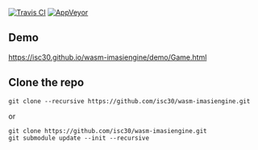 [![Travis CI](https://img.shields.io/travis/isc30/wasm-imasiengine/master.svg?label=gcc%2C%20clang)](https://travis-ci.org/isc30/wasm-imasiengine)
[![AppVeyor](https://img.shields.io/appveyor/ci/isc30/wasm-imasiengine/master.svg?label=vc%2B%2B)](https://ci.appveyor.com/project/isc30/wasm-imasiengine)

## Demo
https://isc30.github.io/wasm-imasiengine/demo/Game.html

## Clone the repo

```
git clone --recursive https://github.com/isc30/wasm-imasiengine.git
```

or


```
git clone https://github.com/isc30/wasm-imasiengine.git
git submodule update --init --recursive
```
